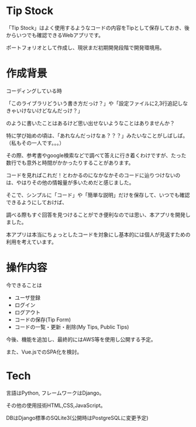 # Tip Stock

「Tip Stock」はよく使用するようなコードの内容をTipとして保存しておき、後からいつでも確認できるWebアプリです。

ポートフォリオとして作成し、現状まだ初期開発段階で開発環境用。

# 作成背景

コーディングしている時

「このライブラリどういう書き方だっけ？」や「設定ファイルに2,3行追記しなきゃいけないけどなんだっけ？」

のように書いたことはあるけど思い出せないようなことはありませんか？

特に学び始めの頃は、「あれなんだっけなぁ？？？」みたいなことがしばしば。（私もその一人です。。。）

その際、参考書やgoogle検索などで調べて答えに行き着くわけですが、たった数行でも意外と時間がかかったりすることがあります。

コードを見ればこれだ！とわかるのになかなかそのコードに辿りつけないのは、やはりその他の情報量が多いためだと感じました。

そこで、シンプルに「コード」や「簡単な説明」だけを保存して、いつでも確認できるようにしておけば、

調べる際もすぐ回答を見つけることができ便利なのでは思い、本アプリを開発しました。

本アプリは本当にちょっとしたコードを対象にし基本的には個人が見返すための利用を考えています。

# 操作内容

今できることは
* ユーザ登録
* ログイン
* ログアウト
* コードの保存(Tip Form)
* コードの一覧・更新・削除(My Tips, Public Tips)

今後、機能を追加し、最終的にはAWS等を使用し公開する予定。

また、Vue.jsでのSPA化を検討。

# Tech

言語はPython, フレームワークはDjango。

その他の使用技術HTML,CSS,JavaScript。

DBはDjango標準のSQLite3(公開時はPostgreSQLに変更予定)
